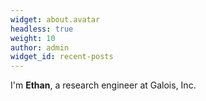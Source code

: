 ```yaml
---
widget: about.avatar
headless: true
weight: 10
author: admin
widget_id: recent-posts
---
```

I'm **Ethan**, a research engineer at Galois, Inc.